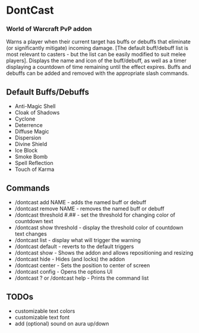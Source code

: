 # DontCast
### World of Warcraft PvP addon
Warns a player when their current target has buffs or debuffs that eliminate (or significantly mitigate) incoming damage. [The default buff/debuff list is most relevant to casters - but the list can be easily modified to suit melee players]. Displays the name and icon of the buff/debuff, as well as a timer displaying a countdown of time remaining until the effect expires. Buffs and debuffs can be added and removed with the appropriate slash commands.

## Default Buffs/Debuffs
* Anti-Magic Shell
* Cloak of Shadows
* Cyclone
* Deterrence
* Diffuse Magic
* Dispersion
* Divine Shield
* Ice Block
* Smoke Bomb
* Spell Reflection
* Touch of Karma

## Commands
* /dontcast add NAME - adds the named buff or debuff
* /dontcast remove NAME - removes the named buff or debuff
* /dontcast threshold #.## - set the threshold for changing color of countdown text
* /dontcast show threshold - display the threshold color of countdown text changes
* /dontcast list - display what will trigger the warning
* /dontcast default - reverts to the default triggers
* /dontcast show - Shows the addon and allows repositioning and resizing
* /dontcast hide - Hides (and locks) the addon
* /dontcast center - Sets the position to center of screen
* /dontcast config - Opens the options UI
* /dontcast ? or /dontcast help - Prints the command list

## TODOs
* customizable text colors
* customizable text font
* add (optional) sound on aura up/down
